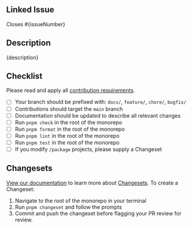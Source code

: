 ## Linked Issue

Closes #{issueNumber}

## Description

{description}

## Checklist

Please read and apply all [contribution requirements](https://skeleton.dev/docs/resources/contribute/).

- [ ] Your branch should be prefixed with: `docs/`, `feature/`, `chore/`, `bugfix/`
- [ ] Contributions should target the `main` branch
- [ ] Documentation should be updated to describe all relevant changes
- [ ] Run `pnpm check` in the root of the monorepo
- [ ] Run `pnpm format` in the root of the monorepo
- [ ] Run `pnpm lint` in the root of the monorepo
- [ ] Run `pnpm test` in the root of the monorepo
- [ ] If you modify `/package` projects, please supply a Changeset

## Changesets

[View our documentation](https://skeleton.dev/docs/resources/contribute/get-started#changesets) to learn more about [Changesets](https://github.com/changesets/changesets). To create a Changeset:

1. Navigate to the root of the monorepo in your terminal
2. Run `pnpm changeset` and follow the prompts
3. Commit and push the changeset before flagging your PR review for review.
